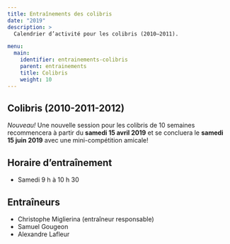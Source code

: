 ```yaml
---
title: Entraînements des colibris
date: "2019"
description: >
  Calendrier d’activité pour les colibris (2010–2011).

menu:
  main:
    identifier: entrainements-colibris
    parent: entrainements
    title: Colibris
    weight: 10
---
```


## Colibris (2010-2011-2012)

<em class="badge badge-primary">Nouveau!</em> Une nouvelle session pour les colibris de 10 semaines recommencera à partir du **samedi 15 avril 2019** et se concluera le **samedi 15 juin 2019** avec une mini-compétition amicale!

## Horaire d’entraînement

 - Samedi 9 h à 10 h 30

## Entraîneurs

* Christophe Miglierina (entraîneur responsable)
* Samuel Gougeon
* Alexandre Lafleur